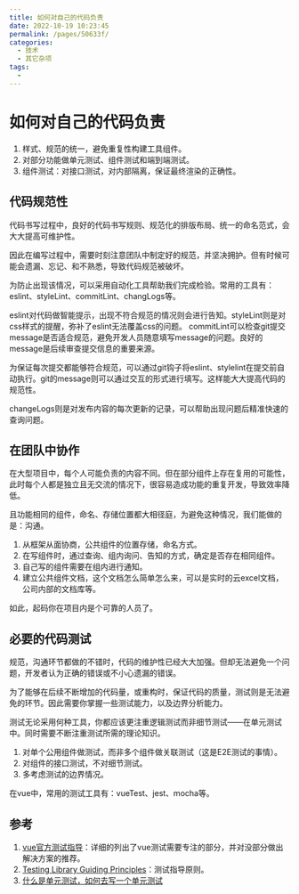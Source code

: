 ```yaml
---
title: 如何对自己的代码负责
date: 2022-10-19 10:23:45
permalink: /pages/50633f/
categories:
  - 技术
  - 其它杂项
tags:
  - 
---
```


# 如何对自己的代码负责

1. 样式、规范的统一，避免重复性构建工具组件。
2. 对部分功能做单元测试、组件测试和端到端测试。
3. 组件测试：对接口测试，对内部隔离，保证最终渲染的正确性。

<!-- more -->

## 代码规范性

代码书写过程中，良好的代码书写规则、规范化的排版布局、统一的命名范式，会大大提高可维护性。

因此在编写过程中，需要时刻注意团队中制定好的规范，并坚决拥护。但有时候可能会遗漏、忘记、和不熟悉，导致代码规范被破坏。

为防止出现该情况，可以采用自动化工具帮助我们完成检验。常用的工具有：eslint、styleLint、commitLint、changLogs等。

eslint对代码做智能提示，出现不符合规范的情况则会进行告知。styleLint则是对css样式的提醒，弥补了eslint无法覆盖css的问题。
commitLint可以检查git提交message是否适合规范，避免开发人员随意填写message的问题。良好的message是后续审查提交信息的重要来源。

为保证每次提交都能够符合规范，可以通过git钩子将eslint、stylelint在提交前自动执行。git的message则可以通过交互的形式进行填写。这样能大大提高代码的规范性。

changeLogs则是对发布内容的每次更新的记录，可以帮助出现问题后精准快速的查询问题。

## 在团队中协作

在大型项目中，每个人可能负责的内容不同。但在部分组件上存在复用的可能性，此时每个人都是独立且无交流的情况下，很容易造成功能的重复开发，导致效率降低。

且功能相同的组件，命名、存储位置都大相径庭，为避免这种情况，我们能做的是：沟通。

1. 从框架从面协商，公共组件的位置存储，命名方式。
2. 在写组件时，通过查询、组内询问、告知的方式，确定是否存在相同组件。
3. 自己写的组件需要在组内进行通知。
4. 建立公共组件文档，这个文档怎么简单怎么来，可以是实时的云excel文档，公司内部的文档库等。

如此，起码你在项目内是个可靠的人员了。

## 必要的代码测试

规范，沟通环节都做的不错时，代码的维护性已经大大加强。但却无法避免一个问题，开发者认为正确的错误或不小心遗漏的错误。

为了能够在后续不断增加的代码量，或重构时，保证代码的质量，测试则是无法避免的环节。因此需要你掌握一些测试能力，以及边界分析能力。

测试无论采用何种工具，你都应该更注重逻辑测试而非细节测试——在单元测试中。同时需要不断注重测试所需的理论知识。

1. 对单个公用组件做测试，而非多个组件做关联测试（这是E2E测试的事情）。
2. 对组件的接口测试，不对细节测试。
3. 多考虑测试的边界情况。

在vue中，常用的测试工具有：vueTest、jest、mocha等。

## 参考

1. [vue官方测试指导](https://cn.vuejs.org/guide/scaling-up/testing.html#recipes)：详细的列出了vue测试需要专注的部分，并对没部分做出解决方案的推荐。
2. [Testing Library Guiding Principles](https://testing-library.com/docs/guiding-principles/)：测试指导原则。
3. [什么是单元测试，如何去写一个单元测试](https://juejin.cn/post/6975733082561200159)